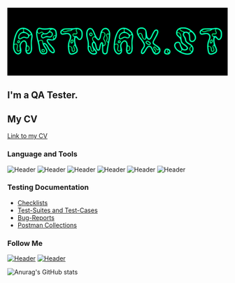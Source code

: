 [![Header](https://github.com/artmaxst/artmaxst/blob/main/12_Монтажная%20область%201_Монтажная%20область%201_Монтажная%20область%201.png)](https://t.me/artmaxst)
## I'm a QA Tester.  
## My CV
[Link to my CV](https://hh.ru/applicant/resumes/view?resume=7587ed72ff07d6108c0039ed1f6b304354524e)


### Language and Tools
![Header](https://img.shields.io/badge/Jira-090909?style=for-the-badge&logo=jira&logoColor=136be1)
![Header](https://img.shields.io/badge/Postman-090909?style=for-the-badge&logo=postman&logoColor=f76935)
![Header](https://img.shields.io/badge/Github-090909?style=for-the-badge&logo=github&logoColor=8cc4d7)
![Header](https://img.shields.io/badge/Figma-090909?style=for-the-badge&logo=figma&logoColor=7d5fa6)
![Header](https://img.shields.io/badge/DevTools-090909?style=for-the-badge&logo=googlechrome&logoColor=2674f2)
![Header](https://img.shields.io/badge/TestRail-090909?style=for-the-badge&logo=&logoColor=71b556)

### Testing Documentation

- [Checklists](https://github.com/artichokeee/checklist)
- [Test-Suites and Test-Cases](https://github.com/artichokeee/test-cases)
- [Bug-Reports](https://github.com/artichokeee/bug-reports)
- [Postman Collections](https://github.com/artichokeee/postman)

### Follow Me
[![Header](https://img.shields.io/badge/Instagram-090909?style=for-the-badge&logo=instagram&logoColor=9939a3)](https://www.instagram.com/artmax.st/)
[![Header](https://img.shields.io/badge/Telegram-090909?style=for-the-badge&logo=telegram&logoColor=31a5db)](https://t.me/artmaxst)

![Anurag's GitHub stats](https://github-readme-stats.vercel.app/api?username=artmaxst&show_icons=true&theme=radical)
